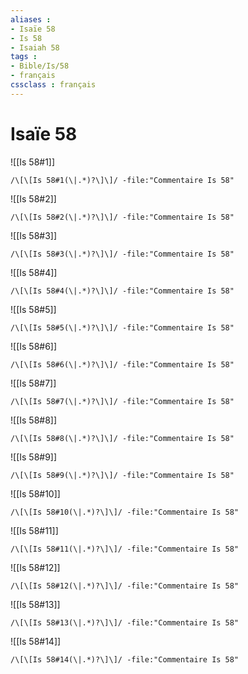 ```yaml
---
aliases : 
- Isaïe 58
- Is 58
- Isaiah 58
tags : 
- Bible/Is/58
- français
cssclass : français
---
```


# Isaïe 58

![[Is 58#1]]

```query
/\[\[Is 58#1(\|.*)?\]\]/ -file:"Commentaire Is 58"
```

![[Is 58#2]]

```query
/\[\[Is 58#2(\|.*)?\]\]/ -file:"Commentaire Is 58"
```

![[Is 58#3]]

```query
/\[\[Is 58#3(\|.*)?\]\]/ -file:"Commentaire Is 58"
```

![[Is 58#4]]

```query
/\[\[Is 58#4(\|.*)?\]\]/ -file:"Commentaire Is 58"
```

![[Is 58#5]]

```query
/\[\[Is 58#5(\|.*)?\]\]/ -file:"Commentaire Is 58"
```

![[Is 58#6]]

```query
/\[\[Is 58#6(\|.*)?\]\]/ -file:"Commentaire Is 58"
```

![[Is 58#7]]

```query
/\[\[Is 58#7(\|.*)?\]\]/ -file:"Commentaire Is 58"
```

![[Is 58#8]]

```query
/\[\[Is 58#8(\|.*)?\]\]/ -file:"Commentaire Is 58"
```

![[Is 58#9]]

```query
/\[\[Is 58#9(\|.*)?\]\]/ -file:"Commentaire Is 58"
```

![[Is 58#10]]

```query
/\[\[Is 58#10(\|.*)?\]\]/ -file:"Commentaire Is 58"
```

![[Is 58#11]]

```query
/\[\[Is 58#11(\|.*)?\]\]/ -file:"Commentaire Is 58"
```

![[Is 58#12]]

```query
/\[\[Is 58#12(\|.*)?\]\]/ -file:"Commentaire Is 58"
```

![[Is 58#13]]

```query
/\[\[Is 58#13(\|.*)?\]\]/ -file:"Commentaire Is 58"
```

![[Is 58#14]]

```query
/\[\[Is 58#14(\|.*)?\]\]/ -file:"Commentaire Is 58"
```

